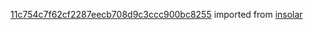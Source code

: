 [11c754c7f62cf2287eecb708d9c3ccc900bc8255](https://github.com/insolar/insolar/commit/11c754c7f62cf2287eecb708d9c3ccc900bc8255) imported from [insolar](https://github.com/insolar/insolar)
